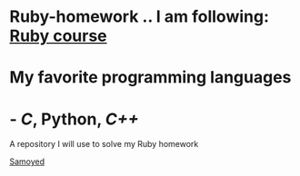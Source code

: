 # Ruby-homework .. I am following: [Ruby course](https://github.com/monorkin/learn.rb)
# My favorite programming languages
# - <i>C</i>, <b>Python</b>, <i>C++</i>
A repository I will use to solve my Ruby homework

[Samoyed](https://cdn3-www.dogtime.com/assets/uploads/2011/01/file_22946_Samoyed-dog-breed.jpg)

